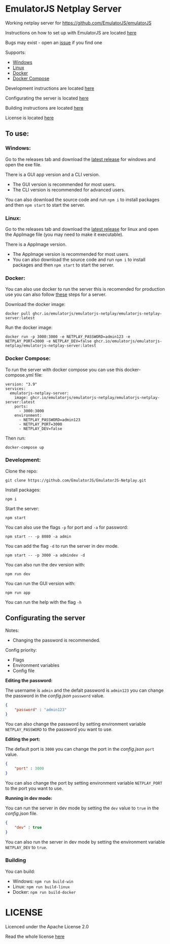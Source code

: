 # EmulatorJS Netplay Server

Working netplay server for https://github.com/EmulatorJS/emulatorJS

Instructions on how to set up with EmulatorJS are located [here](https://emulatorjs.org/docs4devs/Netplay.html)

Bugs may exist - open an [issue](https://github.com/EmulatorJS/EmulatorJS-Netplay/issues) if you find one

Supports:
* [Windows](#windows)
* [Linux](#linux)
* [Docker](#docker)
* [Docker Compose](#docker-compose)

Development instructions are located [here](#development)

Configurating the server is located [here](#configurating-the-server)

Building instructions are located [here](#building)

License is located [here](#license)

## To use:

### Windows:

Go to the releases tab and download the [latest release](https://github.com/EmulatorJS/EmulatorJS-Netplay/releases/tag/latest) for windows and open the exe file.

There is a GUI app version and a CLI version.
* The GUI version is recommended for most users.
* The CLI version is recommended for advanced users.

You can also download the source code and run `npm i` to install packages and then `npm start` to start the server.

### Linux:

Go to the releases tab and download the [latest release](https://github.com/EmulatorJS/EmulatorJS-Netplay/releases/tag/latest) for linux and open the AppImage file (you may need to make it executable).

There is a AppImage version.
* The AppImage version is recommended for most users.
* You can also download the source code and run `npm i` to install packages and then `npm start` to start the server.

### Docker:

You can also use docker to run the server this is recomended for production use you can also follow [these](#development) steps for a server.

Download the docker image:
```
docker pull ghcr.io/emulatorjs/emulatorjs-netplay/emulatorjs-netplay-server:latest
```
Run the docker image:
```
docker run -p 3000:3000 -e NETPLAY_PASSWORD=admin123 -e NETPLAY_PORT=3000 -e NETPLAY_DEV=false ghcr.io/emulatorjs/emulatorjs-netplay/emulatorjs-netplay-server:latest
```

### Docker Compose:

To run the server with docker compose you can use this docker-compose.yml file:

```
version: "3.9"
services:
  emulatorjs-netplay-server:
    image: ghcr.io/emulatorjs/emulatorjs-netplay/emulatorjs-netplay-server:latest
    ports:
      - 3000:3000
    environment:
      - NETPLAY_PASSWORD=admin123
      - NETPLAY_PORT=3000
      - NETPLAY_DEV=false
```

Then run:
```
docker-compose up
```

### Development:

Clone the repo:

```
git clone https://github.com/EmulatorJS/EmulatorJS-Netplay.git
```

Install packages:
```
npm i
```
Start the server:
```
npm start
```
You can also use the flags `-p` for port and `-a` for password:
```
npm start -- -p 8080 -a admin
```
You can add the flag `-d` to run the server in dev mode.
```
npm start -- -p 3000 -a admindev -d
```
You can also run the dev version with:
```
npm run dev
```
You can run the GUI version with:
```
npm run app
```
You can run the help with the flag `-h`

## Configurating the server

Notes:
* Changing the password is recommended.

Config priority:
* Flags
* Environment variables
* Config file

**Editing the password:**

The username is `admin` and the defalt password is `admin123` you can change the password in the *config.json* `password` value.

```json
{
    "password" : "admin123"
}
```
You can also change the password by setting environment variable `NETPLAY_PASSWORD` to the password you want to use.

**Editing the port:**

The default port is `3000` you can change the port in the *config.json* `port` value.

```json
{
    "port" : 3000
}
```
You can also change the port by setting environment variable `NETPLAY_PORT` to the port you want to use.

**Running in dev mode:**

You can run the server in dev mode by setting the `dev` value to `true` in the *config.json* file.

```json
{
    "dev" : true
}
```
You can also run the server in dev mode by setting the environment variable `NETPLAY_DEV` to `true`.

### Building

You can build:
* Windows: `npm run build-win`
* Linux: `npm run build-linux`
* Docker: `npm run build-docker`
# LICENSE

Licenced under the Apache License 2.0

Read the whole license [here](LICENSE)
